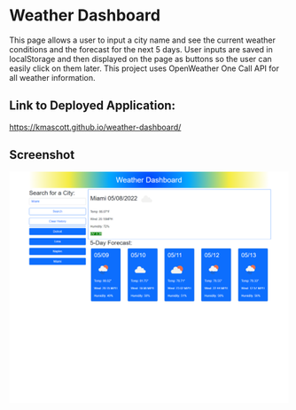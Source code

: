 # Weather Dashboard

This page allows a user to input a city name and see the current weather conditions and the forecast for the next 5 days. User inputs are saved in localStorage and then displayed on the page as buttons so the user can easily click on them later. This project uses OpenWeather One Call API for all weather information.

## Link to Deployed Application:
https://kmascott.github.io/weather-dashboard/


## Screenshot

![screen shot](./assets/images/screencapture-kmascott-github-io-weather-dashboard-2022-05-08-18_56_44.png)